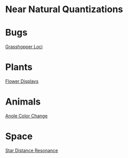 # Near Natural Quantizations

# Bugs
[Grasshopper Loci](GRASSHOPPER_LOCI.md)

# Plants
[Flower Displays](FLOWER_DISPLAYS.md)

# Animals
[Anole Color Change](ANOLE_COLOR_CHANGE.md)

# Space
[Star Distance Resonance](STAR_DISTANCE_RESONANCE.md)
